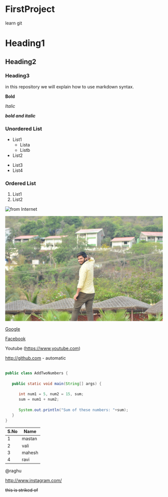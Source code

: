 # FirstProject
learn git
# Heading1
## Heading2
### Heading3
in this repository we will explain how to use markdown syntax.


**Bold**

*Italic*

***bold and italic***

### Unordered List

* List1
  * Lista
  * Listb
* List2
- List3
- List4

### Ordered List

1. List1
2. List2

![from Internet](https://techcrunch.com/wp-content/uploads/2010/07/github-logo.png)

![Local Image](https://raw.githubusercontent.com/vengotimahesh143/FirstProject/master/logo.jpg)


[Google](https://www.google.com)

[Facebook](https://www.facebook.com)

Youtube (https://www.youtube.com)

http://github.com - automatic

```java

public class AddTwoNumbers {

   public static void main(String[] args) {
        
      int num1 = 5, num2 = 15, sum;
      sum = num1 + num2;

      System.out.println("Sum of these numbers: "+sum);
   }
}
```

S.No|Name
----|----
1|mastan
2|vali
3|mahesh
4|ravi

@raghu

http://www.instagram.com/

~~this is striked of~~


